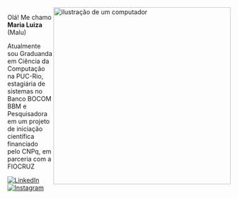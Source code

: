 <img src="https://raw.githubusercontent.com/MicaelliMedeiros/micaellimedeiros/master/image/computer-illustration.png" alt="ilustração de um computador" min-width="400px" max-width="400px" width="400px" align="right">

<p align="left"> 
  Olá! Me chamo <strong>Maria Luiza</strong> (Malu)
<p align="left"> 
</p>
  Atualmente sou Graduanda em Ciência da Computação na PUC-Rio, estagiária de sistemas no Banco BOCOM BBM e Pesquisadora em um projeto de iniciação científica financiado pelo CNPq, em parceria com a FIOCRUZ

<p align="left">
  <a href="#" title="LinkedIn">
  <img src="https://img.shields.io/badge/-Linkedin-0e76a8?style=flat-square&logo=Linkedin&logoColor=white&link=https://www.linkedin.com/in/maria-luiza-96584b262/" alt="LinkedIn"/></a>
  <a href="#" title="Instagram">
  <img src="https://img.shields.io/badge/-Instagram-DF0174?style=flat-square&labelColor=DF0174&logo=instagram&logoColor=white&link=https://www.instagram.com/marialuiza_0015/" alt="Instagram"/></a>
</p>
